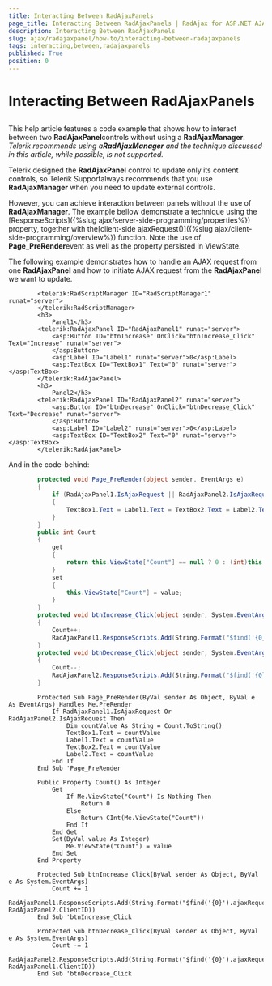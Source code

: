 ```yaml
---
title: Interacting Between RadAjaxPanels
page_title: Interacting Between RadAjaxPanels | RadAjax for ASP.NET AJAX Documentation
description: Interacting Between RadAjaxPanels
slug: ajax/radajaxpanel/how-to/interacting-between-radajaxpanels
tags: interacting,between,radajaxpanels
published: True
position: 0
---
```


# Interacting Between RadAjaxPanels



## 

This help article features a code example that shows how to interact between two **RadAjaxPanel**controls without using a **RadAjaxManager**. *Telerik recommends using a**RadAjaxManager** and the technique discussed in this article, while possible, is not supported.*

Telerik designed the **RadAjaxPanel** control to update only its content controls, so Telerik Supportalways recommends that you use **RadAjaxManager** when you need to update external controls.

However, you can achieve interaction between panels without the use of **RadAjaxManager**. The example bellow demonstrate a technique using the [ResponseScripts]({%slug ajax/server-side-programming/properties%}) property, together with the[client-side ajaxRequest()]({%slug ajax/client-side-programming/overview%}) function. Note the use of **Page_PreRender**event as well as the property persisted in ViewState.

The following example demonstrates how to handle an AJAX request from one **RadAjaxPanel** and how to initiate AJAX request from the **RadAjaxPanel** we want to update.

````ASPNET
	    <telerik:RadScriptManager ID="RadScriptManager1" runat="server">
	    </telerik:RadScriptManager>
	    <h3>
	        Panel1</h3>
	    <telerik:RadAjaxPanel ID="RadAjaxPanel1" runat="server">
	        <asp:Button ID="btnIncrease" OnClick="btnIncrease_Click" Text="Increase" runat="server">
	        </asp:Button>
	        <asp:Label ID="Label1" runat="server">0</asp:Label>
	        <asp:TextBox ID="TextBox1" Text="0" runat="server"></asp:TextBox>
	    </telerik:RadAjaxPanel>
	    <h3>
	        Panel2</h3>
	    <telerik:RadAjaxPanel ID="RadAjaxPanel2" runat="server">
	        <asp:Button ID="btnDecrease" OnClick="btnDecrease_Click" Text="Decrease" runat="server">
	        </asp:Button>
	        <asp:Label ID="Label2" runat="server">0</asp:Label>
	        <asp:TextBox ID="TextBox2" Text="0" runat="server"></asp:TextBox>
	    </telerik:RadAjaxPanel>
````



And in the code-behind:



````C#
	    protected void Page_PreRender(object sender, EventArgs e)
	    {
	        if (RadAjaxPanel1.IsAjaxRequest || RadAjaxPanel2.IsAjaxRequest)
	        {
	            TextBox1.Text = Label1.Text = TextBox2.Text = Label2.Text = Count.ToString();
	        }
	    }
	    public int Count
	    {
	        get
	        {
	            return this.ViewState["Count"] == null ? 0 : (int)this.ViewState["Count"];
	        }
	        set
	        {
	            this.ViewState["Count"] = value;
	        }
	    }
	    protected void btnIncrease_Click(object sender, System.EventArgs e)
	    {
	        Count++;
	        RadAjaxPanel1.ResponseScripts.Add(String.Format("$find('{0}').ajaxRequest();", RadAjaxPanel2.ClientID));
	    }
	    protected void btnDecrease_Click(object sender, System.EventArgs e)
	    {
	        Count--;
	        RadAjaxPanel2.ResponseScripts.Add(String.Format("$find('{0}').ajaxRequest();", RadAjaxPanel1.ClientID));
	    }  
````
````VB.NET
	    Protected Sub Page_PreRender(ByVal sender As Object, ByVal e As EventArgs) Handles Me.PreRender
	        If RadAjaxPanel1.IsAjaxRequest Or RadAjaxPanel2.IsAjaxRequest Then
	            Dim countValue As String = Count.ToString()
	            TextBox1.Text = countValue
	            Label1.Text = countValue
	            TextBox2.Text = countValue
	            Label2.Text = countValue
	        End If
	    End Sub 'Page_PreRender
	
	    Public Property Count() As Integer
	        Get
	            If Me.ViewState("Count") Is Nothing Then
	                Return 0
	            Else
	                Return CInt(Me.ViewState("Count"))
	            End If
	        End Get
	        Set(ByVal value As Integer)
	            Me.ViewState("Count") = value
	        End Set
	    End Property
	
	    Protected Sub btnIncrease_Click(ByVal sender As Object, ByVal e As System.EventArgs)
	        Count += 1
	        RadAjaxPanel1.ResponseScripts.Add(String.Format("$find('{0}').ajaxRequest();", RadAjaxPanel2.ClientID))
	    End Sub 'btnIncrease_Click
	
	    Protected Sub btnDecrease_Click(ByVal sender As Object, ByVal e As System.EventArgs)
	        Count -= 1
	        RadAjaxPanel2.ResponseScripts.Add(String.Format("$find('{0}').ajaxRequest();", RadAjaxPanel1.ClientID))
	    End Sub 'btnDecrease_Click 
````

